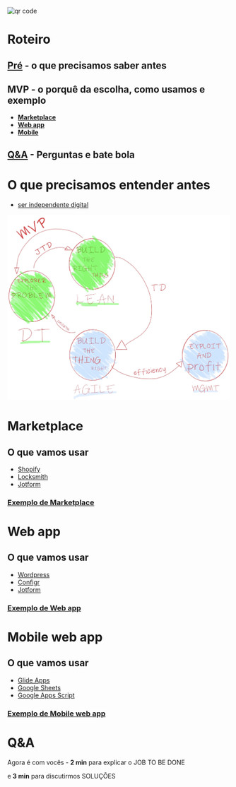![qr code](http://api.qrserver.com/v1/create-qr-code/?size=650x5650&color=232B95&margin=30&data=https://mvp.without.dev/pt-br/mvps-mais-comuns/#roteiro "qr code da apresentação")

# Roteiro
## [Pré](https://mvp.without.dev/pt-br/mvps-mais-comuns/#o-que-precisamos-entender-antes) - o que precisamos saber antes
## MVP - o porquê da escolha, como usamos e exemplo
  - **[Marketplace](https://mvp.without.dev/pt-br/mvps-mais-comuns/#marketplace)** 
  - **[Web app](https://mvp.without.dev/pt-br/mvps-mais-comuns/#web-app)**
  - **[Mobile](https://mvp.without.dev/pt-br/mvps-mais-comuns/#o-que-precisamos-entender-antes)**
## [Q&A](https://mvp.without.dev/pt-br/mvps-mais-comuns/#qa-1) - Perguntas e bate bola

# O que precisamos entender antes 
  - [ser independente digital](http://productsandhacks.com/old/independencia-digital-para-empreendedores/)

![fluxo de startup](https://github.com/efremfilho/mvp.without.dev/blob/master/pt-br/livro/img/path-by-field.JPG?raw=true "fluxo de startup")

# Marketplace

## O que vamos usar
  - [Shopify](https://shopify.com)
  - [Locksmith](https://apps.shopify.com/locksmith)
  - [Jotform](https://jotform.com)
  
### [Exemplo de Marketplace](https://zeeplo.com) 

# Web app

## O que vamos usar
  - [Wordpress](https://wordpress.org)
  - [Configr](https://configr.com)
  - [Jotform](https://jotform.com)
  
### [Exemplo de Web app](https://flowins.me) 

# Mobile web app

## O que vamos usar
  - [Glide Apps](https://glideapps.com)
  - [Google Sheets](https://www.google.com/sheets/about/)
  - [Google Apps Script](https://developers.google.com/apps-script)
  
### [Exemplo de Mobile web app](https://lgbe.universidadeagora.com/app) 

# Q&A
Agora é com vocês - **2 min** para explicar o JOB TO BE DONE 

e **3 min** para discutirmos SOLUÇÕES
